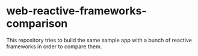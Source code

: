 # web-reactive-frameworks-comparison
This repository tries to build the same sample app with a bunch of reactive frameworks in order to compare them.

